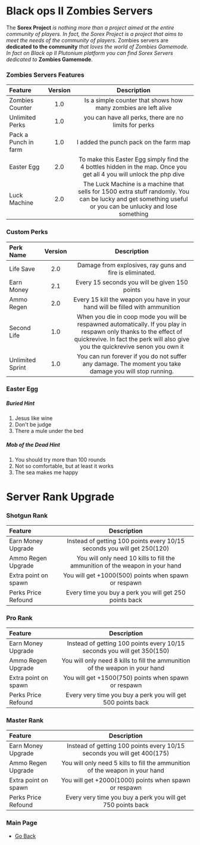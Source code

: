 # Black ops II Zombies Servers
The **Sorex Project** *is nothing more than a project aimed at the entire community of players. In fact, the Sorex Project is a project that aims to meet the needs of the community of players*. 
Zombies servers are **dedicated to the community** *that loves the world of Zombies Gamemode. In fact on Black op II Plutonium platform you can find Sorex Servers dedicated to* **Zombies Gamemode**.

### Zombies Servers Features
| Feature | Version | Description |
| :------------|:-------------:|:-------------:|
| Zombies Counter | 1.0 | Is a simple counter that shows how many zombies are left alive |
| Unlimited Perks | 1.0 | you can have all perks, there are no limits for perks |
| Pack a Punch in farm | 1.0 | I added the punch pack on the farm map |
| Easter Egg | 2.0 | To make this Easter Egg simply find the 4 bottles hidden in the map. Once you get all 4 you will unlock the php dive |
| Luck Machine | 2.0 | The Luck Machine is a machine that sells for 1500 extra stuff randomly. You can be lucky and get something useful or you can be unlucky and lose something |

### Custom Perks
| Perk Name | Version | Description |
| :------------|:-------------:|:-------------:| 
| Life Save | 2.0 | Damage from explosives, ray guns and fire is eliminated. |
| Earn Money | 2.1 | Every 15 seconds you will be given 150 points |
| Ammo Regen | 2.0 | Every 15 kill the weapon you have in your hand will be filled with ammunition |
| Second Life | 1.0 | When you die in coop mode you will be respawned automatically. If you play in respawn only thanks to the effect of quickrevive. In fact the perk will also give you the quickrevive senon you own it |
| Unlimited Sprint | 1.0 | You can run forever if you do not suffer any damage. The moment you take damage you will stop running. |

### Easter Egg

##### Buried Hint
1. Jesus like wine
2. Don't be judge
3. There a mule under the bed

##### Mob of the Dead Hint
1. You should try more than 100 rounds
2. Not so comfortable, but at least it works
3. The sea makes me happy

# Server Rank Upgrade

### Shotgun Rank
| Feature | Description | 
| :------------ |:-------------:| 
| Earn Money Upgrade  | Instead of getting 100 points every 10/15 seconds you will get 250(120) |
| Ammo Regen Upgrade  | You will only need 10 kills to fill the ammunition of the weapon in your hand |
| Extra point on spawn  | You will get +1000(500) points when spawn or respawn |
| Perks Price Refound  | Every time you buy a perk you will get 250 points back |

### Pro Rank
| Feature | Description | 
| :------------ |:-------------:| 
| Earn Money Upgrade  | Instead of getting 100 points every 10/15 seconds you will get 350(150) |
| Ammo Regen Upgrade  | You will only need 8 kills to fill the ammunition of the weapon in your hand |
| Extra point on spawn  | You will get +1500(750) points when spawn or respawn |
| Perks Price Refound  | Every very time you buy a perk you will get 500 points back |

### Master Rank
| Feature | Description | 
| :------------ |:-------------:| 
| Earn Money Upgrade  | Instead of getting 100 points every 10/15 seconds you will get 400(175) |
| Ammo Regen Upgrade  | You will only need 5 kills to fill the ammunition of the weapon in your hand |
| Extra point on spawn  | You will get +2000(1000) points when spawn or respawn |
| Perks Price Refound  | Every very time you buy a perk you will get 750 points back |

### Main Page
- [Go Back](https://github.com/DoktorSAS/Sorex/blob/main/README.md)
